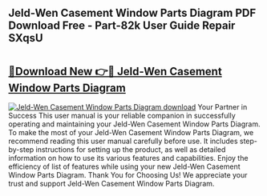 ## Jeld-Wen Casement Window Parts Diagram PDF Download Free - Part-82k User Guide Repair SXqsU

# <h2><a href="http://dfnmyi.blite.top/?on=Jeld-Wen+Casement+Window+Parts+Diagram">🔗Download New 👉🔴 Jeld-Wen Casement Window Parts Diagram</a></h2>

[![Jeld-Wen Casement Window Parts Diagram download](https://i.imgur.com/lujVjoI.png)](http://dfnmyi.blite.top/?on=Jeld-Wen+Casement+Window+Parts+Diagram)
Your Partner in Success This user manual is your reliable companion in successfully operating and maintaining your Jeld-Wen Casement Window Parts Diagram. To make the most of your Jeld-Wen Casement Window Parts Diagram, we recommend reading this user manual carefully before use. It includes step-by-step instructions for setting up the product, as well as detailed information on how to use its various features and capabilities. Enjoy the efficiency of list of features while using your new Jeld-Wen Casement Window Parts Diagram. Thank You for Choosing Us! We appreciate your trust and support Jeld-Wen Casement Window Parts Diagram.
